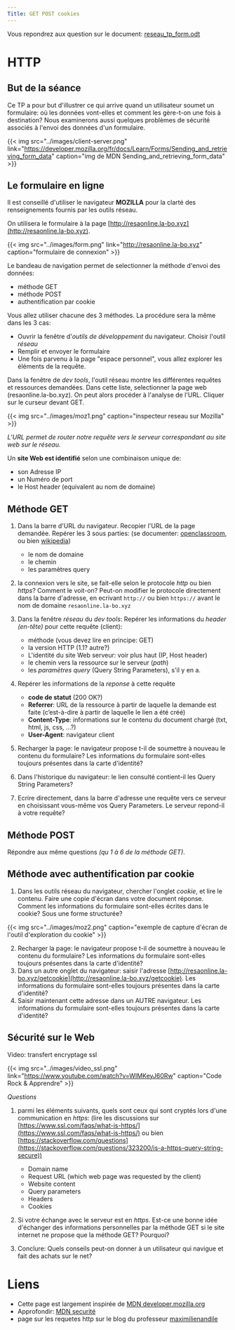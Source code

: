 ```yaml
---
Title: GET POST cookies
---
```


Vous repondrez aux question sur le document: [reseau_tp_form.odt](/pdf/NSI_1/reseau_tp_form.odt)

# HTTP
## But de la séance
Ce TP a pour but d'illustrer ce qui arrive quand un utilisateur soumet un formulaire: où les données vont-elles et comment les gère-t-on une fois à destination? Nous examinerons aussi quelques problèmes de sécurité associés à l'envoi des données d'un formulaire.

{{< img src="../images/client-server.png" link="https://developer.mozilla.org/fr/docs/Learn/Forms/Sending_and_retrieving_form_data" caption="img de MDN Sending_and_retrieving_form_data" >}}

## Le formulaire en ligne
Il est conseillé d'utiliser le navigateur **MOZILLA** pour la clarté des renseignements fournis par les outils réseau.

On utilisera le formulaire à la page [http://resaonline.la-bo.xyz](http://resaonline.la-bo.xyz). 

{{< img src="../images/form.png" link="http://resaonline.la-bo.xyz" caption="formulaire de connexion" >}}

Le bandeau de navigation permet de selectionner la méthode d'envoi des données:

* méthode GET
* méthode POST
* authentification par cookie

Vous allez utiliser chacune des 3 méthodes. La procédure sera la même dans les 3 cas:

* Ouvrir la fenêtre d'*outils de développement* du navigateur. Choisir l'outil *réseau*
* Remplir et envoyer le formulaire
* Une fois parvenu à la page "espace personnel", vous allez explorer les éléments de la requête.

Dans la fenêtre de *dev tools*, l'outil réseau montre les différentes requêtes et ressources demandées. Dans cette liste, selectionner la page web (resaonline.la-bo.xyz). On peut alors procéder à l'analyse de l'URL. Cliquer sur le curseur devant GET.

{{< img src="../images/moz1.png" caption="inspecteur reseau sur Mozilla" >}}

*L’URL permet de router notre requête vers le serveur correspondant au site web sur le réseau.*

Un **site Web est identifié** selon une combinaison unique de:

* son Adresse IP
* un Numéro de port
* le Host header (equivalent au nom de domaine)

## Méthode GET
1. Dans la barre d'URL du navigateur. Recopier l'URL de la page demandée. Repérer les 3 sous parties: (se documenter: [openclassroom](https://openclassrooms.com/fr/courses/918836-concevez-votre-site-web-avec-php-et-mysql/912799-ecoutez-la-requete-de-vos-utilisateurs-grace-aux-url), ou bien [wikipedia](https://en.wikipedia.org/wiki/Query_string))
	* le nom de domaine
	* le chemin
	* les paramètres query
2. la connexion vers le site, se fait-elle selon le protocole *http* ou bien *https*? Comment le voit-on? Peut-on modifier le protocole directement dans la barre d'adresse, en ecrivant `http://` ou bien `https://` avant le nom de domaine `resaonline.la-bo.xyz`
3. Dans la fenêtre *réseau* du *dev tools*: Repérer les informations du *header (en-tête)* pour cette requête (client): 
	* méthode (vous devez lire en principe: GET)
	* la version HTTP (1.1? autre?)
	* L'identité du site Web serveur: voir plus haut (IP, Host header)
	* le chemin vers la ressource sur le serveur (*path*)
	* les *paramètres query* (Query String Parameters), s'il y en a. 
4. Repérer les informations de la *reponse* à cette requête
	* **code de statut** (200 OK?)
	* **Referrer**: URL de la ressource à partir de laquelle la demande est faite (c’est-à-dire à partir de laquelle le lien a été créé)
	* **Content-Type**: informations sur le contenu du document chargé (txt, html, js, css, ...?)
	* **User-Agent**: navigateur client

5. Recharger la page: le navigateur propose t-il de soumettre à nouveau le contenu du formulaire? Les informations du formulaire sont-elles toujours présentes dans la carte d'identité?
6. Dans l'historique du navigateur: le lien consulté contient-il les Query String Parameters?
7. Ecrire directement, dans la barre d'adresse une requête vers ce serveur en choisissant vous-même vos Query Parameters. Le serveur repond-il à votre requête?

## Méthode POST
Répondre aux même questions *(qu 1 à 6 de la méthode GET)*.

## Méthode avec authentification par cookie
1. Dans les outils réseau du navigateur, chercher l'onglet *cookie*, et lire le contenu. Faire une copie d'écran dans votre document réponse. Comment les informations du formulaire sont-elles écrites dans le cookie? Sous une forme structurée?

{{< img src="../images/moz2.png" caption="exemple de capture d'écran de l'outil d'exploration du cookie" >}}

2. Recharger la page: le navigateur propose t-il de soumettre à nouveau le contenu du formulaire? Les informations du formulaire sont-elles toujours présentes dans la carte d'identité?
3. Dans un autre onglet du navigateur: saisir l'adresse [http://resaonline.la-bo.xyz/getcookie](http://resaonline.la-bo.xyz/getcookie). Les informations du formulaire sont-elles toujours présentes dans la carte d'identité?
4. Saisir maintenant cette adresse dans un AUTRE navigateur. Les informations du formulaire sont-elles toujours présentes dans la carte d'identité?

## Sécurité sur le Web
Video: transfert encryptage ssl

{{< img src="../images/video_ssl.png" link="https://www.youtube.com/watch?v=WIMKeyJ60Rw" caption="Code Rock & Apprendre" >}}


*Questions*

1. parmi les éléments suivants, quels sont ceux qui sont cryptés lors d'une communication en *https*: (lire les discussions sur [https://www.ssl.com/faqs/what-is-https/](https://www.ssl.com/faqs/what-is-https/) ou bien [https://stackoverflow.com/questions](https://stackoverflow.com/questions/323200/is-a-https-query-string-secure))

	* Domain name
	* Request URL (which web page was requested by the client)
	* Website content
	* Query parameters
	* Headers
	* Cookies

2. Si votre échange avec le serveur est en *https*. Est-ce une bonne idée d'échanger des informations personnelles par la méthode GET si le site internet ne propose que la méthode GET? Pourquoi?
3. Conclure: Quels conseils peut-on donner à un utilisateur qui navigue et fait des achats sur le net?

# Liens
* Cette page est largement inspirée de [MDN developer.mozilla.org](https://developer.mozilla.org/fr/docs/Learn/Forms/Sending_and_retrieving_form_data)
* Approfondir: [MDN securité](https://developer.mozilla.org/fr/docs/Learn/Server-side/First_steps/Website_security)
* page sur les requetes http sur le blog du professeur [maximilienandile](https://maximilienandile.github.io/2016/09/30/Comprendre-les-headers-d-une-requete-HTTP/)
